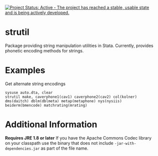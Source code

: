 [![Project Status: Active - The project has reached a stable, usable state and is being actively developed.](http://www.repostatus.org/badges/latest/active.svg)](http://www.repostatus.org/#active)

# strutil
Package providing string manipulation utilities in Stata.  Currently, provides phonetic encoding methods for strings.

# Examples
Get alternate string encodings

```
sysuse auto.dta, clear
strutil make, caverphone1(cav1) caverphone2(cav2) col(kolner) dms(daitch) dblm(dblmeta) metap(metaphone) nys(nysiis) beiderm(bmencode) matchrating(mrating)

```

# Additional Information
__Requires JRE 1.8 or later__
If you have the Apache Commons Codec library on your classpath use the binary that does not include `-jar-with-dependencies.jar` as part of the file name.  
